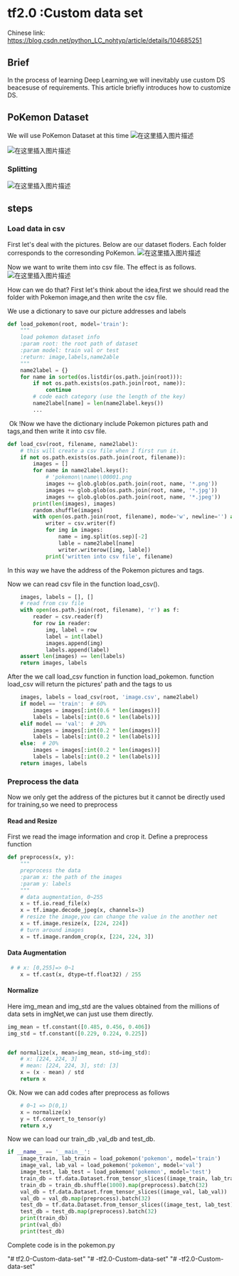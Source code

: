 # tf2.0 :Custom data set

Chinese link: https://blog.csdn.net/python_LC_nohtyp/article/details/104685251

## Brief

In the process of learning Deep Learning,we will inevitably use custom DS beacesuse of requirements. This article briefly introduces how to customize DS.

## PoKemon Dataset

We will use PoKemon Dataset at this time 
![在这里插入图片描述](https://img-blog.csdnimg.cn/20200305215327993.png?x-oss-process=image/watermark,type_ZmFuZ3poZW5naGVpdGk,shadow_10,text_aHR0cHM6Ly9ibG9nLmNzZG4ubmV0L3B5dGhvbl9MQ19ub2h0eXA=,size_16,color_FFFFFF,t_70)

![在这里插入图片描述](https://img-blog.csdnimg.cn/20200305215437409.png?x-oss-process=image/watermark,type_ZmFuZ3poZW5naGVpdGk,shadow_10,text_aHR0cHM6Ly9ibG9nLmNzZG4ubmV0L3B5dGhvbl9MQ19ub2h0eXA=,size_16,color_FFFFFF,t_70)

### Splitting
![在这里插入图片描述](https://img-blog.csdnimg.cn/20200305215556872.png?x-oss-process=image/watermark,type_ZmFuZ3poZW5naGVpdGk,shadow_10,text_aHR0cHM6Ly9ibG9nLmNzZG4ubmV0L3B5dGhvbl9MQ19ub2h0eXA=,size_16,color_FFFFFF,t_70)
## steps
### Load data in csv

First let's deal with the pictures. Below are our dataset floders. Each folder corresponds to the corresonding PoKemon.
![在这里插入图片描述](https://img-blog.csdnimg.cn/20200305215808654.png)

Now we want to write them into csv file. The effect is as follows.
![在这里插入图片描述](https://img-blog.csdnimg.cn/20200306103143838.png?x-oss-process=image/watermark,type_ZmFuZ3poZW5naGVpdGk,shadow_10,text_aHR0cHM6Ly9ibG9nLmNzZG4ubmV0L3B5dGhvbl9MQ19ub2h0eXA=,size_16,color_FFFFFF,t_70)

How can we do that? First let's think about the idea,first we should read the folder with Pokemon image,and then write the csv file.

We use a dictionary to save our picture addresses and labels

```python
def load_pokemon(root, model='train'):
    """
    load pokemon dataset info
    :param root: the root path of dataset
    :param model: train val or test
    :return: image,labels,name2able
    """
    name2label = {}
    for name in sorted(os.listdir(os.path.join(root))):
        if not os.path.exists(os.path.join(root, name)):
            continue
        # code each category (use the length of the key)
        name2label[name] = len(name2label.keys())
        ...
```
​	Ok !Now we have the dictionary include Pokemon pictures path and tags,and then write it into csv file.

```python
def load_csv(root, filename, name2label):
    # this will create a csv file when I first run it.
    if not os.path.exists(os.path.join(root, filename)):
        images = []
        for name in name2label.keys():
            # 'pokemon\\name\\00001.png
            images += glob.glob(os.path.join(root, name, '*.png'))
            images += glob.glob(os.path.join(root, name, '*.jpg'))
            images += glob.glob(os.path.join(root, name, '*.jpeg'))
        print(len(images), images)
        random.shuffle(images)
        with open(os.path.join(root, filename), mode='w', newline='') as f:
            writer = csv.writer(f)
            for img in images:
                name = img.split(os.sep)[-2]
                lable = name2label[name]
                writer.writerow([img, lable])
            print('written into csv file', filename)
```
In this way we have the address of the Pokemon pictures and tags.

Now we can read csv file in the function load_csv().

```python
    images, labels = [], []
    # read from csv file
    with open(os.path.join(root, filename), 'r') as f:
        reader = csv.reader(f)
        for row in reader:
            img, label = row
            label = int(label)
            images.append(img)
            labels.append(label)
    assert len(images) == len(labels)
    return images, labels
```
After the we call load_csv function in function load_pokemon. function load_csv will return the pictures' path and the tags to us

```python
    images, labels = load_csv(root, 'image.csv', name2label)
    if model == 'train':  # 60%
        images = images[:int(0.6 * len(images))]
        labels = labels[:int(0.6 * len(labels))]
    elif model == 'val':  # 20%
        images = images[:int(0.2 * len(images))]
        labels = labels[:int(0.2 * len(labels))]
    else:  # 20%
        images = images[:int(0.2 * len(images))]
        labels = labels[:int(0.2 * len(labels))]
    return images, labels
```
### Preprocess the data

Now we only get the address of the pictures but it cannot be directly used for training,so we need to preprocess
#### Read and Resize
First we read the image information and crop it.
Define a preprocess function

```python
def preprocess(x, y):
    """
    preprocess the data
    :param x: the path of the images
    :param y: labels
    """
    # data augmentation, 0~255
    x = tf.io.read_file(x)
    x = tf.image.decode_jpeg(x, channels=3)
    # resize the image,you can change the value in the another net
    x = tf.image.resize(x, [224, 224])
    # turn around images
    x = tf.image.random_crop(x, [224, 224, 3])
```

#### Data Augmentation

```python
 # # x: [0,255]=> 0~1
    x = tf.cast(x, dtype=tf.float32) / 255
```

####  Normalize
Here img_mean and img_std are the values obtained from the millions of data sets in imgNet,we can just use them directly.

```python
img_mean = tf.constant([0.485, 0.456, 0.406])
img_std = tf.constant([0.229, 0.224, 0.225])


def normalize(x, mean=img_mean, std=img_std):
    # x: [224, 224, 3]
    # mean: [224, 224, 3], std: [3]
    x = (x - mean) / std
    return x
```
Ok. Now we can add codes after preprocess as follows

```python
    # 0~1 => D(0,1)
    x = normalize(x)
    y = tf.convert_to_tensor(y)
    return x,y
```

Now we can load our train_db ,val_db and test_db.

```python
if __name__ == '__main__':
    image_train, lab_train = load_pokemon('pokemon', model='train')
    image_val, lab_val = load_pokemon('pokemon', model='val')
    image_test, lab_test = load_pokemon('pokemon', model='test')
    train_db = tf.data.Dataset.from_tensor_slices((image_train, lab_train))
    train_db = train_db.shuffle(1000).map(preprocess).batch(32)
    val_db = tf.data.Dataset.from_tensor_slices((image_val, lab_val))
    val_db = val_db.map(preprocess).batch(32)
    test_db = tf.data.Dataset.from_tensor_slices((image_test, lab_test))
    test_db = test_db.map(preprocess).batch(32)
    print(train_db)
    print(val_db)
    print(test_db)
```

Complete code is in the pokemon.py

"# tf2.0-Custom-data-set" 
"# -tf2.0-Custom-data-set" 
"# -tf2.0-Custom-data-set" 
